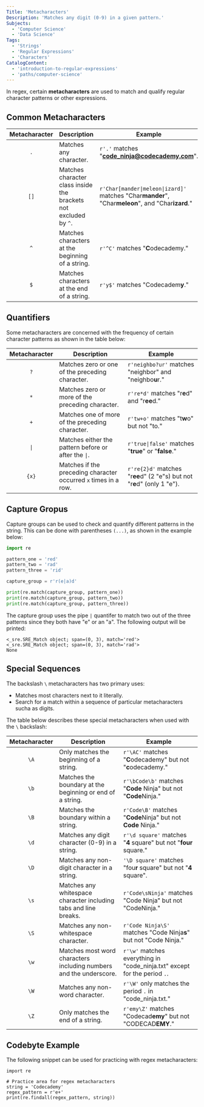 ```yaml
---
Title: 'Metacharacters'
Description: 'Matches any digit (0-9) in a given pattern.'
Subjects:
  - 'Computer Science'
  - 'Data Science'
Tags:
  - 'Strings'
  - 'Regular Expressions'
  - 'Characters'
CatalogContent:
  - 'introduction-to-regular-expressions'
  - 'paths/computer-science'
---
```


In regex, certain **metacharacters** are used to match and qualify regular character patterns or other expressions.

## Common Metacharacters

| Metacharacter | Description                                                      | Example                                                                                           |
| :-----------: | ---------------------------------------------------------------- | ------------------------------------------------------------------------------------------------- |
|      `.`      | Matches any character.                                           | `r'.'` matches "**code_ninja@codecademy.com**".                                                   |
|     `[]`      | Matches character class inside the brackets not excluded by `^`. | `r'Char[mander\|meleon\|izard]'` matches "Char**mander**", "Char**meleon**", and "Char**izard**." |
|      `^`      | Matches characters at the beginning of a string.                 | `r'^C'` matches "**C**odecademy."                                                                 |
|      `$`      | Matches characters at the end of a string.                       | `r'y$'` matches "Codecadem**y**."                                                                 |

## Quantifiers

Some metacharacters are concerned with the frequency of certain character patterns as shown in the table below:

| Metacharacter | Description                                                     | Example                                                                 |
| :-----------: | --------------------------------------------------------------- | ----------------------------------------------------------------------- |
|      `?`      | Matches zero or one of the preceding character.                 | `r'neighbo?ur'` matches "neighbor" and "neighbo**u**r."                 |
|      `*`      | Matches zero or more of the preceding character.                | `r're*d'` matches "r**e**d" and "r**ee**d."                             |
|      `+`      | Matches one of more of the preceding character.                 | `r'tw+o'` matches "t**w**o" but not "to."                               |
|     `\|`      | Matches either the pattern before or after the `\|`.            | `r'true\|false'` matches "**true**" or "**false**."                     |
|     `{x}`     | Matches if the preceding character occurred `x` times in a row. | `r're{2}d'` matches "r**ee**d" (2 "e"s) but not "r**e**d" (only 1 "e"). |

## Capture Gropus

Capture groups can be used to check and quantify different patterns in the string. This can be done with parentheses `(...)`, as shown in the example below:

```py
import re

pattern_one = 'red'
pattern_two = 'rad'
pattern_three = 'rid'

capture_group = r'r(e|a)d'

print(re.match(capture_group, pattern_one))
print(re.match(capture_group, pattern_two))
print(re.match(capture_group, pattern_three))
```

The capture group uses the pipe `|` quantifer to match two out of the three patterns since they both have "e" or an "a". The following output will be printed:

```shell
<_sre.SRE_Match object; span=(0, 3), match='red'>
<_sre.SRE_Match object; span=(0, 3), match='rad'>
None
```

## Special Sequences

The backslash `\` metacharacters has two primary uses:

- Matches most characters next to it literally.
- Search for a match within a sequence of particular metacharacters sucha as digits.

The table below describes these special metacharacters when used with the `\` backslash:

| Metacharacter | Description                                                        | Example                                                                   |
| :-----------: | ------------------------------------------------------------------ | ------------------------------------------------------------------------- |
|     `\A`      | Only matches the beginning of a string.                            | `r'\AC'` matches "**C**odecademy" but not "**c**odecademy."               |
|     `\b`      | Matches the boundary at the beginning or end of a string.          | `r'\bCode\b'` matches "**Code** Ninja" but not "**Code**Ninja."           |
|     `\B`      | Matches the boundary within a string.                              | `r'Code\B'` matches "**Code**Ninja" but not **Code** Ninja."              |
|     `\d`      | Matches any digit character (0-9) in a string.                     | `r'\d square'` matches "**4** square" but not "**four** square."          |
|     `\D`      | Matches any non-digit character in a string.                       | `'\D square'` matches "fou**r** square" but not "**4** square".           |
|     `\s`      | Matches any whitespace character including tabs and line breaks.   | `r'Code\sNinja'` matches "Code Ninja" but not "CodeNinja."                |
|     `\S`      | Matches any non-whitespace character.                              | `r'Code Ninja\S'` matches "Code Ninja**s**" but not "Code Ninja."         |
|     `\w`      | Matches most word characters including numbers and the underscore. | `r'\w'` matches everything in "code_ninja.txt" except for the period `.`. |
|     `\W`      | Matches any non-word character.                                    | `r'\W'` only matches the period `.` in "code_ninja.txt."                  |
|     `\Z`      | Only matches the end of a string.                                  | `r'emy\Z'` matches "Codecad**emy**" but not "CODECAD**EMY**."             |

## Codebyte Example

The following snippet can be used for practicing with regex metacharacters:

```codebyte/python
import re

# Practice area for regex metacharacters
string = 'Codecademy'
regex_pattern = r'e+'
print(re.findall(regex_pattern, string))
```
